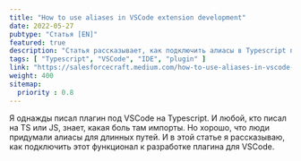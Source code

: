 ```yaml
---
title: "How to use aliases in VSCode extension development"
date: 2022-05-27
pubtype: "Статья [EN]"
featured: true
description: "Статья рассказывает, как подключить алиасы в Typescript при разработке плагинов для VSCode."
tags: [ "Typescript", "VSCode", "IDE", "plugin" ]
link: "https://salesforcecraft.medium.com/how-to-use-aliases-in-vscode-extension-development-1e7a18588623"
weight: 400
sitemap:
  priority : 0.8
---
```


Я однажды писал плагин под VSCode на Typescript. И любой, кто писал на TS или JS, знает, какая боль там импорты. Но хорошо, что люди придумали алиасы для длинных путей. И в этой статье я рассказываю, как подключить этот функционал к разработке плагина для VSCode.
